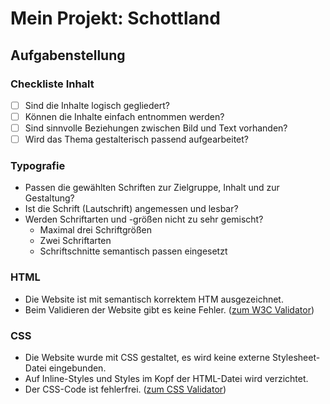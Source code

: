 # Mein Projekt: Schottland

## Aufgabenstellung

### Checkliste Inhalt

- [ ] Sind die Inhalte logisch gegliedert?
- [ ] Können die Inhalte einfach entnommen werden?
- [ ] Sind sinnvolle Beziehungen zwischen Bild und Text vorhanden?
- [ ] Wird das Thema gestalterisch passend aufgearbeitet?

### Typografie

- Passen die gewählten Schriften zur Zielgruppe, Inhalt und zur Gestaltung?
- Ist die Schrift (Lautschrift) angemessen und lesbar?
- Werden Schriftarten und -größen nicht zu sehr gemischt?
  - Maximal drei Schriftgrößen
  - Zwei Schriftarten
  - Schriftschnitte semantisch passen eingesetzt

### HTML

- Die Website ist mit semantisch korrektem HTM ausgezeichnet.
- Beim Validieren der Website gibt es keine Fehler. ([zum W3C Validator](https://validator.w3.org/))

### CSS
- Die Website wurde mit CSS gestaltet, es wird keine externe Stylesheet-Datei eingebunden.
- Auf Inline-Styles und Styles im Kopf der HTML-Datei wird verzichtet.
- Der CSS-Code ist fehlerfrei. ([zum CSS Validator](https://jigsaw.w3.org/css-validator/))
